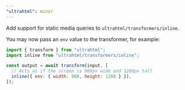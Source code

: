 ```yaml
---
"ultrahtml": minor
---
```


Add support for static media queries to `ultrahtml/transformers/inline`.

You may now pass an `env` value to the transformer, for example:

```js
import { transform } from "ultrahtml";
import inline from "ultrahtml/transformers/inline";

const output = await transform(input, [
  // Acts as if the screen is 960px wide and 1280px tall
  inline({ env: { width: 960, height: 1280 } }),
]);
```
